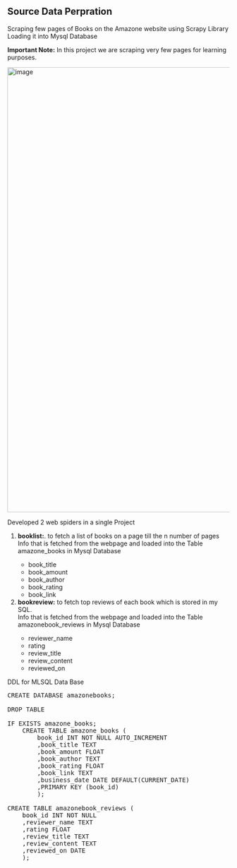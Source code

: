 <h2>Source Data Perpration</h2> 

<p>Scraping few pages of Books on the Amazone website using Scrapy Library
Loading it into Mysql Database</p>
<p><b>Important Note:</b> In this project we are scraping very few pages for learning purposes.</p>

<img width="1009" alt="image" src="https://github.com/melwinmpk/AmazonBooks_DataPipeline/assets/25386607/84990e9d-c2c1-4f3e-96f5-24616632a814"><br>

<p>Developed 2 web spiders in a single Project</p> 
<ol>
    <li><b>booklist:</b>. to fetch a list of books on a page till the n number of pages <br>
        Info that is fetched from the webpage and loaded into the Table amazone_books in Mysql Database
    </li>
    <ul>
        <li>book_title</li>
        <li>book_amount</li>
        <li>book_author</li>
        <li>book_rating</li>
        <li>book_link</li>
    </ul>    
    <li><b>bookreview:</b> to fetch top reviews of each book which is stored in my SQL.<br>
    Info that is fetched from the webpage and loaded into the Table amazonebook_reviews in Mysql Database</li>
    <ul>
        <li>reviewer_name</li>
        <li>rating</li>
        <li>review_title</li>
        <li>review_content</li>
        <li>reviewed_on</li>
    </ul>    
</ol>

<p>DDL for MLSQL Data Base</p>

<pre>
CREATE DATABASE amazonebooks;

DROP TABLE

IF EXISTS amazone_books;
	CREATE TABLE amazone_books (
		book_id INT NOT NULL AUTO_INCREMENT
		,book_title TEXT
		,book_amount FLOAT
		,book_author TEXT
		,book_rating FLOAT
		,book_link TEXT
		,business_date DATE DEFAULT(CURRENT_DATE)
		,PRIMARY KEY (book_id)
		);

CREATE TABLE amazonebook_reviews (
	book_id INT NOT NULL
	,reviewer_name TEXT
	,rating FLOAT
	,review_title TEXT
	,review_content TEXT
	,reviewed_on DATE
	);
</pre>


